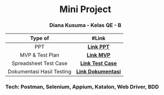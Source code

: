 <h1 align="center">Mini Project</h1>
<h3 align="center">Diana Kusuma - Kelas QE - B</h3>

| Type of | #Link  |
| :---:   | :---: |
| PPT | **[Link PPT](https://www.canva.com/design/DAFyyqo0sLA/Dwoxmj2Ec579mkV9A-kiJA/edit)** |
| MVP & Test Plan | **[Link MVP](https://docs.google.com/document/d/14p8Sw24WChOE-fvN5_0kHlO4Ys2e3tPi/edit)** |
| Spreadsheet Test Case | **[Link Test Case](https://docs.google.com/spreadsheets/d/159bHR1B93hSISiw2UKjpIWO-OfuVkLLY/edit?usp=drive_web&ouid=113891852788579303930&rtpof=true)** |
| Dokumentasi Hasil Testing | **[Link Dokumentasi](https://docs.google.com/document/d/1gye2QxT3sxAZ07Nh0QUg7hfXoQr0oKDW/edit)** |


<h3 align="Left">Tech: Postman, Selenium, Appium, Katalon, Web Driver, BDD</h3>
